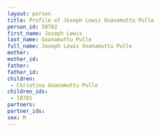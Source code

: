 ```yaml
---
layout: person
title: Profile of Joseph Lewis Gnanamuttu Pulle
person_id: I0782
first_name: Joseph Lewis
last_name: Gnanamuttu Pulle
full_name: Joseph Lewis Gnanamuttu Pulle
mother: 
mother_id: 
father: 
father_id: 
children:
 - Christina Gnanamuttu Pulle
children_ids:
 - I0781
partners:
partner_ids:
sex: M
---
```


